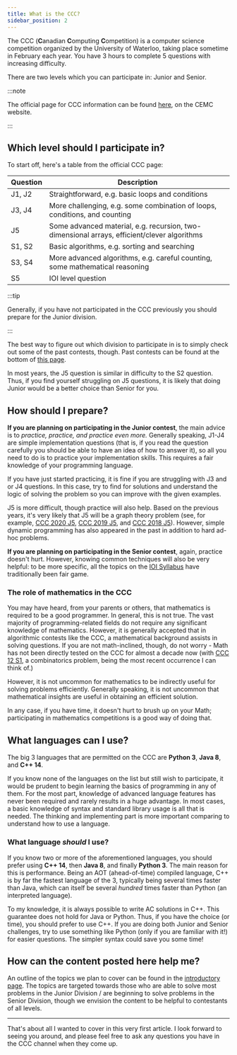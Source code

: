 ```yaml
---
title: What is the CCC?
sidebar_position: 2
---
```


The CCC (**C**anadian **C**omputing **C**ompetition) is a computer science competition organized by the University of Waterloo, taking place sometime in February each year. You have 3 hours to complete 5 questions with increasing difficulty.

There are two levels which you can participate in: Junior and Senior.

:::note

The official page for CCC information can be found [here](https://cemc.uwaterloo.ca/contests/computing.html), on the CEMC website.

:::

## Which level should I participate in?

To start off, here's a table from the official CCC page:

| Question | Description                                                                                 |
| -------- | ------------------------------------------------------------------------------------------- |
| J1, J2   | Straightforward, e.g. basic loops and conditions                                            |
| J3, J4   | More challenging, e.g. some combination of loops, conditions, and counting                  |
| J5       | Some advanced material, e.g. recursion, two-dimensional arrays, efficient/clever algorithms |
| S1, S2   | Basic algorithms, e.g. sorting and searching                                                |
| S3, S4   | More advanced algorithms, e.g. careful counting, some mathematical reasoning                |
| S5       | IOI level question                                                                          |

:::tip

Generally, if you have not participated in the CCC previously you should prepare for the Junior division.

:::

The best way to figure out which division to participate in is to simply check out some of the past contests, though.
Past contests can be found at the bottom of [this page](https://cemc.uwaterloo.ca/contests/past_contests.html).

In most years, the J5 question is similar in difficulty to the S2 question. Thus, if you find yourself struggling on J5 questions, it is likely that doing Junior would be a better choice than Senior for you.

## How should I prepare?

**If you are planning on participating in the Junior contest**, the main advice is to _practice, practice, and practice even more._ Generally speaking, J1-J4 are simple implementation questions (that is, if you read the question carefully you should be able to have an idea of how to answer it), so all you need to do is to practice your implementation skills. This requires a fair knowledge of your programming language.

If you have just started practicing, it is fine if you are struggling with J3 and or J4 questions. In this case, try to find for solutions and understand the logic of solving
the problem so you can improve with the given examples.

J5 is more difficult, though practice will also help. Based on the previous years, it's very likely that J5 will be a graph theory problem (see, for example, [CCC 2020 J5](https://dmoj.ca/problem/ccc20s2), [CCC 2019 J5](https://dmoj.ca/problem/ccc19j5), and [CCC 2018 J5](https://dmoj.ca/problem/ccc18j5)). However, simple dynamic programming has also appeared in the past in addition to hard ad-hoc problems.

**If you are planning on participating in the Senior contest**, again, practice doesn't hurt. However, knowing common techniques will also be very helpful: to be more specific, all the topics on the [IOI Syllabus](https://ioinformatics.org/files/ioi-syllabus-2019.pdf) have traditionally been fair game.

### The role of mathematics in the CCC

You may have heard, from your parents or others, that mathematics is required to be a good programmer. In general, this is not true. The vast majority of programming-related fields do not require any significant knowledge of mathematics. However, it is generally accepted that in algorithmic contests like the CCC, a mathematical background assists in solving questions. If you are not math-inclined, though, do not worry - Math has not been directly tested on the CCC for almost a decade now (with [CCC 12 S1](https://dmoj.ca/problem/ccc12s1), a combinatorics problem, being the most recent occurrence I can think of.)

However, it is not uncommon for mathematics to be indirectly useful for solving problems efficiently. Generally speaking, it is not uncommon that mathematical insights are useful in obtaining an efficient solution.

In any case, if you have time, it doesn't hurt to brush up on your Math; participating in mathematics competitions is a good way of doing that.

## What languages can I use?

The big 3 languages that are permitted on the CCC are **Python 3**, **Java 8**, and **C++ 14**.

If you know none of the languages on the list but still wish to participate, it would be prudent to begin learning the basics of programming in any of them.
For the most part, knowledge of advanced language features has never been required and rarely results in a huge advantage. In most cases, a basic knowledge of syntax and standard library usage is all that is needed. The thinking and implementing part is more important comparing to understand how to use a language.

### What language _should_ I use?

If you know two or more of the aforementioned languages, you should prefer using **C++ 14**, then **Java 8**, and finally **Python 3**.
The main reason for this is performance. Being an AOT (ahead-of-time) compiled language, C++ is by far the fastest language of the 3, typically being several times faster than Java, which can itself be several _hundred_ times faster than Python (an interpreted language).

To my knowledge, it is always possible to write AC solutions in C++. This guarantee does not hold for Java or Python. Thus, if you have the choice (or time), you should prefer to use C++. If you are doing both Junior and Senior challenges, try to use something like Python (only if you are familiar with it!) for easier questions. The simpler syntax could save you some time!

## How can the content posted here help me?

An outline of the topics we plan to cover can be found in the [introductory page](./introduction.md). The topics are targeted towards those who are able to solve most problems in the Junior Division / are beginning to solve problems in the Senior Division, though we envision the content to be helpful to contestants of all levels.

---

That's about all I wanted to cover in this very first article. I look forward to seeing you around, and please feel free to ask any questions you have in the CCC channel when they come up.
